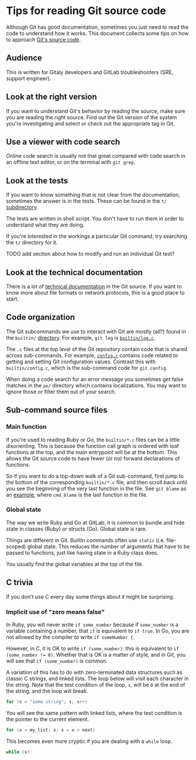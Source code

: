 # Tips for reading Git source code

Although Git has good documentation, sometimes you just need to read the
code to understand how it works. This document collects some tips on how
to approach [Git's source code](https://gitlab.com/gitlab-org/git).

## Audience

This is written for Gitaly developers and GitLab troubleshooters (SRE, support engineer).

## Look at the right version

If you want to understand Git's behavior by reading the source, make
sure you are reading the right source. Find out the Git version of the
system you're investigating and select or check out the appropriate tag
in Git.

## Use a viewer with code search

Online code search is usually not that great compared with code search
in an offline text editor, or on the terminal with `git grep`.

## Look at the tests

If you want to know something that is not clear from the documentation,
sometimes the answer is in the tests. These can be found in the `t/`
[subdirectory](https://gitlab.com/gitlab-org/git/tree/master/t).

The tests are written in shell script. You don't have to run them in
order to understand what they are doing.

If you're interested in the workings a particular Git command, try
searching the `t/` directory for it.

TODO add section about how to modify and run an individual Git test?

## Look at the technical documentation

There is a lot of [technical
documentation](https://gitlab.com/gitlab-org/git/tree/master/Documentation/technical)
in the Git source. If you want to know more about file formats or
network protocols, this is a good place to start.

## Code organization

The Git subcommands we use to interact with Git are mostly (all?) found
in the `builtin/`
[directory](https://gitlab.com/gitlab-org/git/tree/master/builtin). For
example, `git log` is
[`builtin/log.c`](https://gitlab.com/gitlab-org/git/blob/master/builtin/log.c).

The `.c` files at the top level of the Git repository contain code that
is shared across sub-commands. For example,
[`config.c`](https://gitlab.com/gitlab-org/git/blob/master/config.c)
contains code related to getting and setting Git configuration values.
Contrast this with `builtin/config.c`, which is the sub-command code for
`git config`.

When doing a code search for an error message you sometimes get false
matches in the `po/` directory which contains localizations. You may
want to ignore those or filter them out of your search.

## Sub-command source files

### Main function

If you're used to reading Ruby or Go, the `builtin/*.c` files can be a
little disorienting. This is because the function call graph is ordered
with leaf functions at the top, and the main entrypoint will be at the
bottom. This allows the Git source code to have fewer (or no) forward
declarations of functions.

So if you want to do a top-down walk of a Git sub-command, first jump to
the bottom of the corresponding `builtin/*.c` file, and then scroll back
until you see the beginning of the very last function in the file. See
`git blame` as an
[example](https://gitlab.com/gitlab-org/git/blob/v2.22.0/builtin/blame.c#L778),
where `cmd_blame` is the last function in the file.

### Global state

The way we write Ruby and Go at GitLab, it is common to bundle and hide
state in classes (Ruby) or structs (Go). Global state is rare.

Things are different in Git. Builtin commands often use `static`
(i.e. file-scoped) global state. This reduces the number of arguments
that have to be passed to functions, just like having state in a Ruby
class does.

You usually find the global variables at the top of the file.

## C trivia

If you don't use C every day some things about it might be surprising.

### Implicit use of "zero means false"

In Ruby, you will never write `if some_number` because if `some_number`
is a variable containing a number, that `if` is equivalent to `if true`.
In Go, you are not allowed by the compiler to write `if someNumber {`.

However, in C, it is OK to write `if (some_number)`: this is equivalent
to `if (some_number != 0)`. Whether that is OK is a matter of style, and
in Git, you will see that `if (some_number)` is common.

A variation of this has to do with zero-terminated data structures such
as classic C strings, and linked lists. The loop below will visit each
character in the string. Note that the test condition of the loop, `s`,
will be `0` at the end of the string, and the loop will break.

```C
for (s = "some string"; s; s++)
```

You will see the same pattern with linked lists, where the test
condition is the pointer to the current element.

```C
for (x = my_list; x; x = x-> next)
```

This becomes even more cryptic if you are dealing with a `while` loop.

```C
while (x)
```
